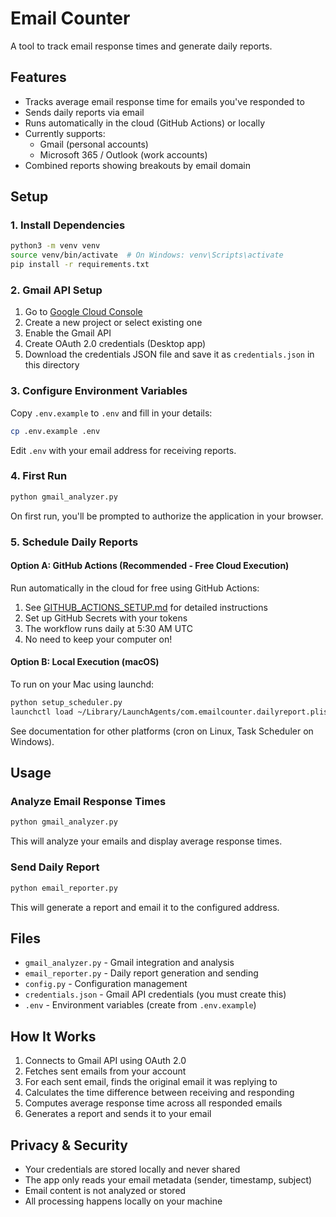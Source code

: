 # Email Counter

A tool to track email response times and generate daily reports.

## Features

- Tracks average email response time for emails you've responded to
- Sends daily reports via email
- Runs automatically in the cloud (GitHub Actions) or locally
- Currently supports:
  - Gmail (personal accounts)
  - Microsoft 365 / Outlook (work accounts)
- Combined reports showing breakouts by email domain

## Setup

### 1. Install Dependencies

```bash
python3 -m venv venv
source venv/bin/activate  # On Windows: venv\Scripts\activate
pip install -r requirements.txt
```

### 2. Gmail API Setup

1. Go to [Google Cloud Console](https://console.cloud.google.com/)
2. Create a new project or select existing one
3. Enable the Gmail API
4. Create OAuth 2.0 credentials (Desktop app)
5. Download the credentials JSON file and save it as `credentials.json` in this directory

### 3. Configure Environment Variables

Copy `.env.example` to `.env` and fill in your details:

```bash
cp .env.example .env
```

Edit `.env` with your email address for receiving reports.

### 4. First Run

```bash
python gmail_analyzer.py
```

On first run, you'll be prompted to authorize the application in your browser.

### 5. Schedule Daily Reports

#### Option A: GitHub Actions (Recommended - Free Cloud Execution)

Run automatically in the cloud for free using GitHub Actions:

1. See [GITHUB_ACTIONS_SETUP.md](GITHUB_ACTIONS_SETUP.md) for detailed instructions
2. Set up GitHub Secrets with your tokens
3. The workflow runs daily at 5:30 AM UTC
4. No need to keep your computer on!

#### Option B: Local Execution (macOS)

To run on your Mac using launchd:

```bash
python setup_scheduler.py
launchctl load ~/Library/LaunchAgents/com.emailcounter.dailyreport.plist
```

See documentation for other platforms (cron on Linux, Task Scheduler on Windows).

## Usage

### Analyze Email Response Times

```bash
python gmail_analyzer.py
```

This will analyze your emails and display average response times.

### Send Daily Report

```bash
python email_reporter.py
```

This will generate a report and email it to the configured address.

## Files

- `gmail_analyzer.py` - Gmail integration and analysis
- `email_reporter.py` - Daily report generation and sending
- `config.py` - Configuration management
- `credentials.json` - Gmail API credentials (you must create this)
- `.env` - Environment variables (create from `.env.example`)

## How It Works

1. Connects to Gmail API using OAuth 2.0
2. Fetches sent emails from your account
3. For each sent email, finds the original email it was replying to
4. Calculates the time difference between receiving and responding
5. Computes average response time across all responded emails
6. Generates a report and sends it to your email

## Privacy & Security

- Your credentials are stored locally and never shared
- The app only reads your email metadata (sender, timestamp, subject)
- Email content is not analyzed or stored
- All processing happens locally on your machine

